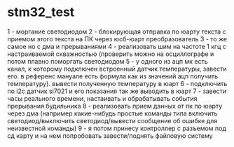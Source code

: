 # stm32_test

1 - моргание светодиодом
2 - блокирующая отправка по юарту текста с приемом этого текста на ПК через юсб-юарт преобразователь
3 - то же самое но с дма и прерываниями
4 - реализовать шим на частоте 1 кгц с настраиваемой скважностью (проверить можно на осциллографе и потом плавно поморгать светодиодом
5 - у одного из ацп мк есть канал, к которому подключен встроенный датчик температуры, завести его. в референс мануале есть формула как из значений ацп получить температуру). вывести полученную температуру в юарт
6 - подключить по i2c датчик si7021 и его показания так же выводить в юарт
7 - завести часы реального времени, настаивать и обрабатывать события прерывания будильника
8 - реализовать прием данных от пк по юарту через дма (например какие-нибудь простые команды типа включить светодиод/выключить светодиод/вывести сообщение об ошибке для неизвестной команды)
9 - я потом принесу контроллер с разъемом под сд карту и на нем попробовать завести/поднять файловую систему